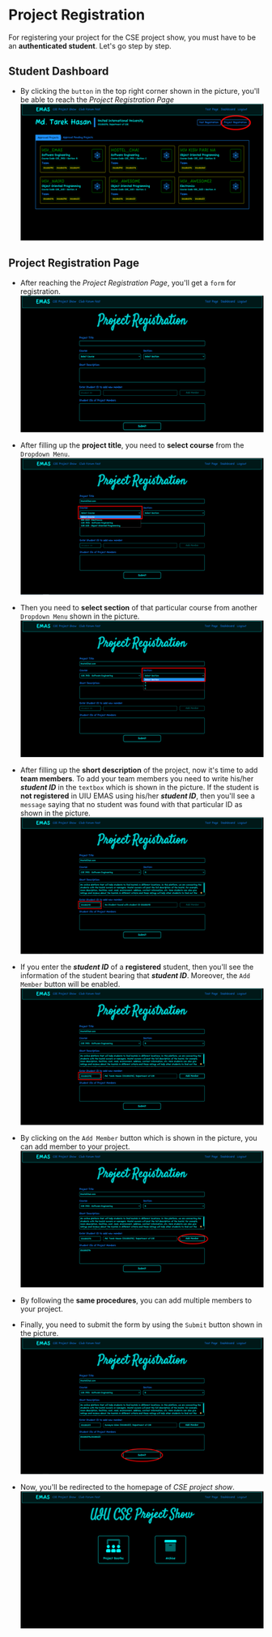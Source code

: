 # Project Registration

For registering your project for the CSE project show, you must have to be an **authenticated student**. Let's go step by step.

## Student Dashboard
* By clicking the `button` in the top right corner shown in the picture, you'll be able to reach the *Project Registration Page*
![Button to take Student Dashboard to Project Registration Page](images/student_dashboard_to_project_registration.png)

## Project Registration Page
* After reaching the *Project Registration Page*, you'll get a `form` for registration.
![Project Registration Form](images/project_registration_form.png)

* After filling up the **project title**, you need to **select course** from the `Dropdown Menu`.
![Course Selection for Project Registration](images/course_selection_for_project_registration.png)

* Then you need to **select section** of that particular course from another `Dropdown Menu` shown in the picture.
![Section Selection for Project Registration](images/section_selection_for_project_registration.png)

* After filling up the **short description** of the project, now it's time to add **team members**. To add your team members you need to write his/her ***student ID*** in the `textbox` which is shown in the picture. If the student is **not registered** in UIU EMAS using his/her ***student ID***, then you'll see a `message` saying that no student was found with that particular ID as shown in the picture.
![Add members who is not registered](images/add_members_who_is_not_registered.png)

* If you enter the ***student ID*** of a **registered** student, then you'll see the information of the student bearing that ***student ID***. Moreover, the `Add Member` button will be enabled.
![Add members who is registered](images/add_members_who_is_registered.png)

* By clicking on the `Add Member` button which is shown in the picture, you can add member to your project.
![Add members](images/add_members.png)

* By following the **same procedures**, you can add multiple members to your project.
* Finally, you need to submit the form by using the `Submit` button shown in the picture.
![Submit Project](images/submit_project.png)

* Now, you'll be redirected to the homepage of *CSE project show*.
![CSE PS Homepage](images/cse_ps_homepage.png)















    <!-- mkdocs.yml    # The configuration file.
    docs/
        index.md  # The documentation homepage.
        ...       # Other markdown pages, images and other files. -->
